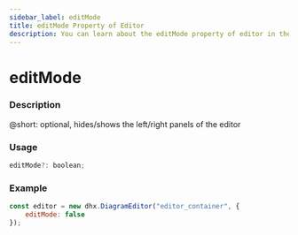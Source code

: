```yaml
---
sidebar_label: editMode
title: editMode Property of Editor
description: You can learn about the editMode property of editor in the documentation of the DHTMLX JavaScript Diagram library. Browse developer guides and API reference, try out code examples and live demos, and download a free 30-day evaluation version of DHTMLX Diagram.
---
```


# editMode

### Description

@short: optional, hides/shows the left/right panels of the editor

### Usage

~~~js
editMode?: boolean;
~~~

### Example

~~~js
const editor = new dhx.DiagramEditor("editor_container", {
    editMode: false
});
~~~
